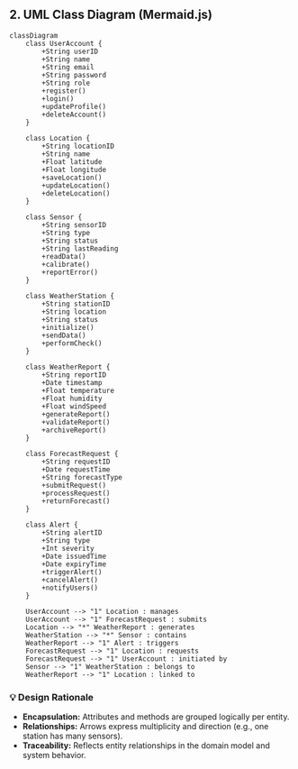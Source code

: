 ## 2. UML Class Diagram (Mermaid.js)
```mermaid
classDiagram
    class UserAccount {
        +String userID
        +String name
        +String email
        +String password
        +String role
        +register()
        +login()
        +updateProfile()
        +deleteAccount()
    }

    class Location {
        +String locationID
        +String name
        +Float latitude
        +Float longitude
        +saveLocation()
        +updateLocation()
        +deleteLocation()
    }

    class Sensor {
        +String sensorID
        +String type
        +String status
        +String lastReading
        +readData()
        +calibrate()
        +reportError()
    }

    class WeatherStation {
        +String stationID
        +String location
        +String status
        +initialize()
        +sendData()
        +performCheck()
    }

    class WeatherReport {
        +String reportID
        +Date timestamp
        +Float temperature
        +Float humidity
        +Float windSpeed
        +generateReport()
        +validateReport()
        +archiveReport()
    }

    class ForecastRequest {
        +String requestID
        +Date requestTime
        +String forecastType
        +submitRequest()
        +processRequest()
        +returnForecast()
    }

    class Alert {
        +String alertID
        +String type
        +Int severity
        +Date issuedTime
        +Date expiryTime
        +triggerAlert()
        +cancelAlert()
        +notifyUsers()
    }

    UserAccount --> "1" Location : manages
    UserAccount --> "1" ForecastRequest : submits
    Location --> "*" WeatherReport : generates
    WeatherStation --> "*" Sensor : contains
    WeatherReport --> "1" Alert : triggers
    ForecastRequest --> "1" Location : requests
    ForecastRequest --> "1" UserAccount : initiated by
    Sensor --> "1" WeatherStation : belongs to
    WeatherReport --> "1" Location : linked to
```

### 💡 Design Rationale
- **Encapsulation:** Attributes and methods are grouped logically per entity.
- **Relationships:** Arrows express multiplicity and direction (e.g., one station has many sensors).
- **Traceability:** Reflects entity relationships in the domain model and system behavior.

